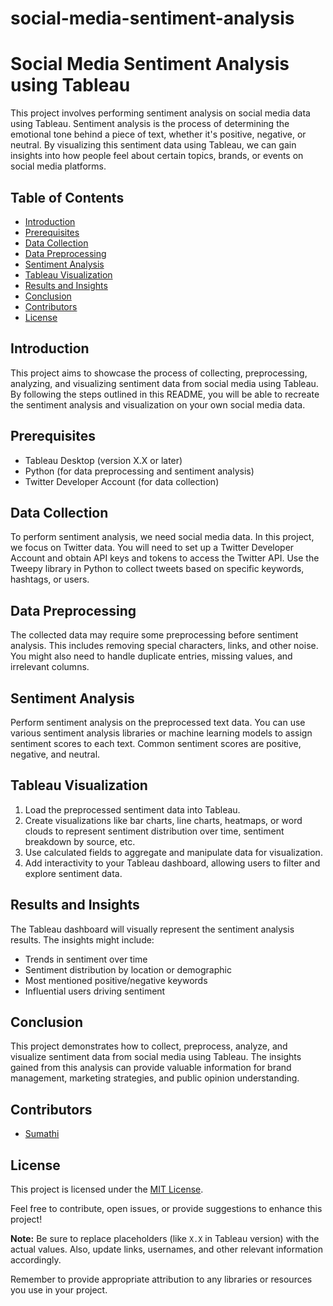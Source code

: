 # social-media-sentiment-analysis
# Social Media Sentiment Analysis using Tableau

This project involves performing sentiment analysis on social media data using Tableau. Sentiment analysis is the process of determining the emotional tone behind a piece of text, whether it's positive, negative, or neutral. By visualizing this sentiment data using Tableau, we can gain insights into how people feel about certain topics, brands, or events on social media platforms.

## Table of Contents
- [Introduction](#introduction)
- [Prerequisites](#prerequisites)
- [Data Collection](#data-collection)
- [Data Preprocessing](#data-preprocessing)
- [Sentiment Analysis](#sentiment-analysis)
- [Tableau Visualization](#tableau-visualization)
- [Results and Insights](#results-and-insights)
- [Conclusion](#conclusion)
- [Contributors](#contributors)
- [License](#license)

## Introduction
This project aims to showcase the process of collecting, preprocessing, analyzing, and visualizing sentiment data from social media using Tableau. By following the steps outlined in this README, you will be able to recreate the sentiment analysis and visualization on your own social media data.

## Prerequisites
- Tableau Desktop (version X.X or later)
- Python (for data preprocessing and sentiment analysis)
- Twitter Developer Account (for data collection)

## Data Collection
To perform sentiment analysis, we need social media data. In this project, we focus on Twitter data. You will need to set up a Twitter Developer Account and obtain API keys and tokens to access the Twitter API. Use the Tweepy library in Python to collect tweets based on specific keywords, hashtags, or users.

## Data Preprocessing
The collected data may require some preprocessing before sentiment analysis. This includes removing special characters, links, and other noise. You might also need to handle duplicate entries, missing values, and irrelevant columns.

## Sentiment Analysis
Perform sentiment analysis on the preprocessed text data. You can use various sentiment analysis libraries or machine learning models to assign sentiment scores to each text. Common sentiment scores are positive, negative, and neutral.

## Tableau Visualization
1. Load the preprocessed sentiment data into Tableau.
2. Create visualizations like bar charts, line charts, heatmaps, or word clouds to represent sentiment distribution over time, sentiment breakdown by source, etc.
3. Use calculated fields to aggregate and manipulate data for visualization.
4. Add interactivity to your Tableau dashboard, allowing users to filter and explore sentiment data.

## Results and Insights
The Tableau dashboard will visually represent the sentiment analysis results. The insights might include:
- Trends in sentiment over time
- Sentiment distribution by location or demographic
- Most mentioned positive/negative keywords
- Influential users driving sentiment

## Conclusion
This project demonstrates how to collect, preprocess, analyze, and visualize sentiment data from social media using Tableau. The insights gained from this analysis can provide valuable information for brand management, marketing strategies, and public opinion understanding.

## Contributors
- [Sumathi](https://github.com/SumathiMurugan)

## License
This project is licensed under the [MIT License](LICENSE).

Feel free to contribute, open issues, or provide suggestions to enhance this project!

**Note:** Be sure to replace placeholders (like `X.X` in Tableau version) with the actual values. Also, update links, usernames, and other relevant information accordingly.

Remember to provide appropriate attribution to any libraries or resources you use in your project.
